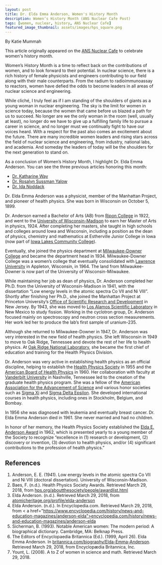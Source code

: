 ```yaml
---
layout: post
title: Dr. Elda Emma Anderson, Women's History Month
description: Women’s History Month (ANS Nuclear Cafe Post)
tags: [women, nuclear, history, ANS Nuclear Cafe]
featured_image_thumbnail: assets/images/hps_square.png
---
```


By Katie Mummah

This article originally appeared on the <a href="http://ansnuclearcafe.org/2018/03/29/as-womens-history-month-concludes-lets-meet-dr-elda-emma-anderson/#sthash.PWu546UD.dpbs">ANS Nuclear Cafe</a> to celebrate women's history month.

Women’s History Month is a time to reflect back on the contributions of women, and to look forward to their potential. In nuclear science, there is a rich history of female physicists and engineers contributing to our field along with their male counterparts. From the radium to radioimmunoassay to reactors, women have defied the odds to become leaders in all areas of nuclear science and engineering.

While cliché, I truly feel as if I am standing of the shoulders of giants as a young woman in nuclear engineering. The sky is the limit for women in science today, because the women that came before us blazed a path for us to succeed. No longer are we the only woman in the room (well, usually at least), no longer do we have to give up a fulfilling family life to pursue a career in science, and no longer must we continually fight to have our voices heard. With a respect for the past also comes an excitement about the future. There are many incredible women leaders and rising stars across the field of nuclear science and engineering, from industry, national labs, and academia. And someday the leaders of today will be the shoulders for the next generation to stand on.

As a conclusion of Women’s History Month, I highlight Dr. Elda Emma Anderson. You can see the three previous articles honoring this month:

* <a href="http://ansnuclearcafe.org/2018/03/07/30594/#sthash.Oz7LjNN0.dpbs">Dr. Katharine Way</a>
* <a href="http://ansnuclearcafe.org/2018/03/20/womens-history-month-physicist-dr-rosalyn-sussman-yalow/#sthash.wekj45rp.dpbs">Dr. Rosalyn Sussman Yalow</a>
* <a href="http://ansnuclearcafe.org/2018/03/27/womens-history-month-highlights-german-chemist-dr-ida-noddack/#sthash.qaXPAzDP.dpbs">Dr. Ida Noddack</a>

Dr. Elda Emma Anderson was a physicist, member of the Manhattan Project, and pioneer of health physics. She was born in Wisconsin on October 5, 1899.

Dr. Anderson earned a Bachelor of Arts (AB) from <a href="http://www.ripon.edu">Ripon College</a> in 1922, and went to the <a href="https://www.wisc.edu">University of Wisconsin-Madison</a> to earn her Master of Arts in physics, 1924. After completing her masters, she taught in high schools and colleges around Iowa and Wisconsin, including a position as the dean of physics, chemistry and mathematics at Estherville Junior College in Iowa (now part of <a href="https://www.iowalakes.edu">Iowa Lakes Community College</a>).

Eventually, she joined the physics department at <a href="https://en.wikipedia.org/wiki/Milwaukee-Downer_College">Milwaukee-Downer College</a> and became the department head in 1934. Milwaukee-Downer College was a women’s college that eventually consolidated with <a href="https://www.lawrence.edu">Lawrence University</a> in Appleton, Wisconsin, in 1964. The land from Milwaukee-Downer is now part of the University of Wisconsin-Milwaukee.

While maintaining her job as dean of physics, Dr. Anderson completed her Ph.D. from the University of Wisconsin-Madison in 1941, with the dissertation “Low energy levels in the atomic spectra Co VII and Ni VIII”. Shortly after finishing her Ph.D., she joined the Manhattan Project at Princeton University’s <a href="https://en.wikipedia.org/wiki/Office_of_Scientific_Research_and_Development">Office of Scientific Research and Development</a> in New Jersey. By 1943, she was moved to <a href="https://en.wikipedia.org/wiki/Office_of_Scientific_Research_and_Development">Los Alamos Scientific Laboratory</a> in New Mexico to study fission. Working in the cyclotron group, Dr. Anderson focused mainly on spectroscopy and neutron cross section measurements. Her work led her to produce the lab’s first sample of uranium-235.

Although she returned to Milwaukee-Downer in 1947, Dr. Anderson was very interested in the new field of health physics. She left Wisconsin in 1949 to move to Oak Ridge, Tennessee and devote the rest of her life to health physics. At <a href="https://www.ornl.gov">Oak Ridge National Laboratory</a>, she became the first chief of education and training for the Health Physics Division.

Dr. Anderson was very active in establishing health physics as an official discipline, helping to establish the <a href="http://hps.org">Health Physics Society</a> in 1955 and the <a href="https://www.hps1.org/aahp/boardweb/abhphome.html">American Board of Health Physics</a> in 1960. Her collaboration with faculty at <a href="https://www.vanderbilt.edu">Vanderbilt University</a> in Nashville, Tennessee led to the creation of the graduate health physics program. She was a fellow of the <a href="https://www.aaas.org">American Association for the Advancement of Science</a> and various honor societies such as <a href="https://www.sigmaxi.org">Sigma Xi</a> and <a href="http://www.gwis.org/page/history">Sigma Delta Epsilon</a>. She developed international courses in health physics, including ones in Stockholm, Belgium, and Bombay.

In 1956 she was diagnosed with leukemia and eventually breast cancer.  Dr. Elda Emma Anderson died in 1961. She never married and had no children.

In honor of her memory, the Health Physics Society established the <a href="http://hps.org/aboutthesociety/people/awardlist.html">Elda E. Anderson Award</a> in 1962, which is presented yearly to a young member of the Society to recognize “excellence in (1) research or development, (2) discovery or invention, (3) devotion to health physics, and/or (4) significant contributions to the profession of health physics.”

## References

1. Anderson, E. E. (1941). Low energy levels in the atomic spectra Co VII and Ni VIII (doctoral dissertation). University of Wisconsin-Madison.
2. Baes, F. (n.d.). Health Physics Society Awards. Retrieved March 29, 2018, from <a href="http://hps.org/aboutthesociety/people/awardlist.html">hps.org/aboutthesociety/people/awardlist.html</a>
3. Elda Anderson. (n.d.). Retrieved March 29, 2018, from <a href="https://www.atomicheritage.org/profile/elda-anderson">atomicheritage.org/profile/elda-anderson</a>
4. Elda Anderson. (n.d.). In Encyclopedia.com. Retrieved March 29, 2018, from < a href="https://www.encyclopedia.com/history/news-and-education-magazines/anderson-elda">encyclopedia.com/history/news-and-education-magazines/anderson-elda</a>
5. Sicherman, B. (1993). Notable American women: The modern period: A biographical dictionary. Cambridge, MA: Belknap Press.
6. The Editors of Encyclopaedia Britannica (Ed.). (1999, April 26). Elda Emma Anderson. In <a href="https://www.britannica.com/biography/Elda-Emma-Anderson">britannica.com/biography/Elda-Emma-Anderson</a>. Retrieved March 29, 2018, from Encyclopædia Britannica, Inc.
7. Yount, L. (2008). A to Z of women in science and math. Retrieved March 29, 2018.
